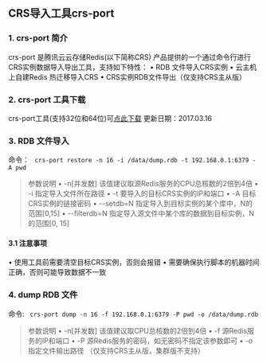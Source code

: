 ## CRS导入工具crs-port
### 1.	crs-port 简介
crs-port 是腾讯云云存储Redis(以下简称CRS) 产品提供的一个通过命令行进行CRS实例数据导入导出工具，支持如下特性：
• RDB 文件导入CRS实例
• 云主机上自建Redis 热迁移导入CRS
• CRS实例RDB文件导出（仅支持CRS主从版）

### 2.	crs-port 工具下载
crs-port工具(支持32位和64位)可[点此下载](https://mc.qcloudimg.com/static/archive/e26011d06802eb8b968df8782b14e4f1/crs-port.tar.gz)
更新日期：2017.03.16

### 3.	RDB 文件导入
命令：
``` crs-port restore -n 16 -i /data/dump.rdb -t 192.168.0.1:6379 -A pwd```
> 参数说明
• -n[并发数]  该值建议取源Redis服务的CPU总核数的2倍到4倍
• -i  指定导入文件所在路径
• -t  要导入的目标CRS实例的IP和端口
• -A 目标CRS实例的链接密码
• --setdb=N 指定导入到目标实例的某个库中，N的范围[0,15]
• --filterdb=N 指定导入源文件中某个库的数据到目标实例，N的范围[0, 15]

#### 3.1 注意事项
• 使用工具前需要清空目标CRS实例，否则会报错
• 需要确保执行脚本的机器时间正确，否则可能导致数据不一致



### 4.	dump RDB 文件
命令:
``` crs-port dump -n 16 -f 192.168.0.1:6379 -P pwd -o /data/dump.rdb```
> 参数说明
• -n[并发数] 该值建议取CPU总核数的2倍到4倍
• -f 源Redis服务的IP和端口
• -P 源Redis服务的密码，如无密码不指定该参数即可
• -o 指定文件输出路径
（仅支持CRS主从版，集群版不支持）
